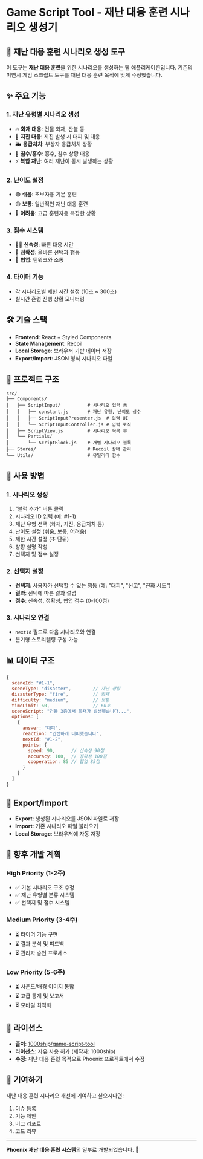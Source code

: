 # Game Script Tool - 재난 대응 훈련 시나리오 생성기

## 🚨 **재난 대응 훈련 시나리오 생성 도구**

이 도구는 **재난 대응 훈련**을 위한 시나리오를 생성하는 웹 애플리케이션입니다.
기존의 미연시 게임 스크립트 도구를 재난 대응 훈련 목적에 맞게 수정했습니다.

## ✨ **주요 기능**

### **1. 재난 유형별 시나리오 생성**

- 🔥 **화재 대응**: 건물 화재, 산불 등
- 🌋 **지진 대응**: 지진 발생 시 대피 및 대응
- 🚑 **응급처치**: 부상자 응급처치 상황
- 🌊 **침수/홍수**: 홍수, 침수 상황 대응
- ⚡ **복합 재난**: 여러 재난이 동시 발생하는 상황

### **2. 난이도 설정**

- 🟢 **쉬움**: 초보자용 기본 훈련
- 🟡 **보통**: 일반적인 재난 대응 훈련
- 🔴 **어려움**: 고급 훈련자용 복잡한 상황

### **3. 점수 시스템**

- 🏃‍♂️ **신속성**: 빠른 대응 시간
- 🎯 **정확성**: 올바른 선택과 행동
- 🤝 **협업**: 팀워크와 소통

### **4. 타이머 기능**

- 각 시나리오별 제한 시간 설정 (10초 ~ 300초)
- 실시간 훈련 진행 상황 모니터링

## 🛠️ **기술 스택**

- **Frontend**: React + Styled Components
- **State Management**: Recoil
- **Local Storage**: 브라우저 기반 데이터 저장
- **Export/Import**: JSON 형식 시나리오 파일

## 📁 **프로젝트 구조**

```
src/
├── Components/
│   ├── ScriptInput/          # 시나리오 입력 폼
│   │   ├── constant.js       # 재난 유형, 난이도 상수
│   │   ├── ScriptInputPresenter.js  # 입력 UI
│   │   └── ScriptInputController.js # 입력 로직
│   ├── ScriptView.js         # 시나리오 목록 뷰
│   └── Partials/
│       └── ScriptBlock.js    # 개별 시나리오 블록
├── Stores/                   # Recoil 상태 관리
└── Utils/                    # 유틸리티 함수
```

## 🎯 **사용 방법**

### **1. 시나리오 생성**

1. "블럭 추가" 버튼 클릭
2. 시나리오 ID 입력 (예: #1-1)
3. 재난 유형 선택 (화재, 지진, 응급처치 등)
4. 난이도 설정 (쉬움, 보통, 어려움)
5. 제한 시간 설정 (초 단위)
6. 상황 설명 작성
7. 선택지 및 점수 설정

### **2. 선택지 설정**

- **선택지**: 사용자가 선택할 수 있는 행동 (예: "대피", "신고", "진화 시도")
- **결과**: 선택에 따른 결과 설명
- **점수**: 신속성, 정확성, 협업 점수 (0-100점)

### **3. 시나리오 연결**

- `nextId` 필드로 다음 시나리오와 연결
- 분기형 스토리텔링 구성 가능

## 📊 **데이터 구조**

```javascript
{
  sceneId: "#1-1",
  sceneType: "disaster",        // 재난 상황
  disasterType: "fire",         // 화재
  difficulty: "medium",         // 보통
  timeLimit: 60,                // 60초
  sceneScript: "건물 3층에서 화재가 발생했습니다...",
  options: [
    {
      answer: "대피",
      reaction: "안전하게 대피했습니다",
      nextId: "#1-2",
      points: {
        speed: 90,      // 신속성 90점
        accuracy: 100,  // 정확성 100점
        cooperation: 85 // 협업 85점
      }
    }
  ]
}
```

## 🔄 **Export/Import**

- **Export**: 생성된 시나리오를 JSON 파일로 저장
- **Import**: 기존 시나리오 파일 불러오기
- **Local Storage**: 브라우저에 자동 저장

## 🚀 **향후 개발 계획**

### **High Priority (1-2주)**

- ✅ 기본 시나리오 구조 수정
- ✅ 재난 유형별 분류 시스템
- ✅ 선택지 및 점수 시스템

### **Medium Priority (3-4주)**

- ⏳ 타이머 기능 구현
- ⏳ 결과 분석 및 피드백
- ⏳ 관리자 승인 프로세스

### **Low Priority (5-6주)**

- ⏳ 사운드/배경 이미지 통합
- ⏳ 고급 통계 및 보고서
- ⏳ 모바일 최적화

## 📝 **라이선스**

- **출처**: [1000ship/game-script-tool](https://github.com/1000ship/game-script-tool)
- **라이선스**: 자유 사용 허가 (제작자: 1000ship)
- **수정**: 재난 대응 훈련 목적으로 Phoenix 프로젝트에서 수정

## 🤝 **기여하기**

재난 대응 훈련 시나리오 개선에 기여하고 싶으시다면:

1. 이슈 등록
2. 기능 제안
3. 버그 리포트
4. 코드 리뷰

---

**Phoenix 재난 대응 훈련 시스템**의 일부로 개발되었습니다. 🚨

